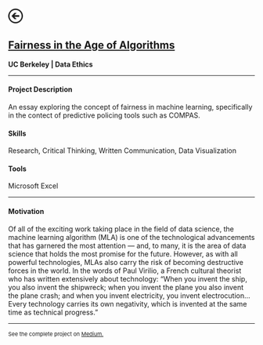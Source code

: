 [<img src="images/arrow_back.png?raw=true" width="30"/>](/data_science/index)

## [Fairness in the Age of Algorithms](https://medium.com/berkeleyischool/fairness-in-the-age-of-algorithms-feb11c56a709)
**UC Berkeley | Data Ethics**<br>

---

#### Project Description
An essay exploring the concept of fairness in machine learning, specifically in the contect of predictive policing tools such as COMPAS.

#### Skills 
Research, Critical Thinking, Written Communication, Data Visualization

#### Tools 
Microsoft Excel

---

#### Motivation

Of all of the exciting work taking place in the field of data science, the machine learning algorithm (MLA) is one of the technological advancements that has garnered the most attention — and, to many, it is the area of data science that holds the most promise for the future. However, as with all powerful technologies, MLAs also carry the risk of becoming destructive forces in the world. In the words of Paul Virilio, a French cultural theorist who has written extensively about technology: “When you invent the ship, you also invent the shipwreck; when you invent the plane you also invent the plane crash; and when you invent electricity, you invent electrocution…Every technology carries its own negativity, which is invented at the same time as technical progress.”

---
<p style="font-size:11px">See the complete project on <a href="https://medium.com/berkeleyischool/fairness-in-the-age-of-algorithms-feb11c56a709">Medium.</a></p>

